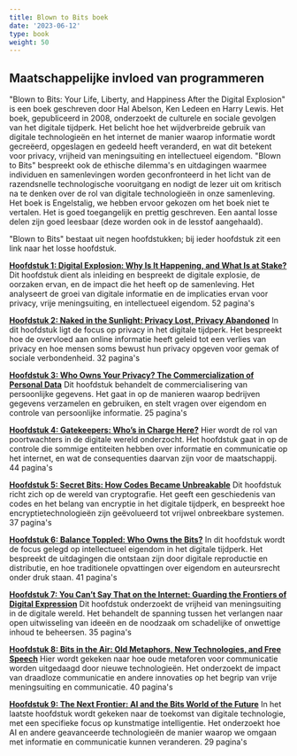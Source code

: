 ```yaml
---
title: Blown to Bits boek
date: '2023-06-12'
type: book
weight: 50
---
```

## Maatschappelijke invloed van programmeren  
"Blown to Bits: Your Life, Liberty, and Happiness After the Digital Explosion" is een boek geschreven door Hal Abelson, Ken Ledeen en Harry Lewis. Het boek, gepubliceerd in 2008, onderzoekt de culturele en sociale gevolgen van het digitale tijdperk. Het belicht hoe het wijdverbreide gebruik van digitale technologieën en het internet de manier waarop informatie wordt gecreëerd, opgeslagen en gedeeld heeft veranderd, en wat dit betekent voor privacy, vrijheid van meningsuiting en intellectueel eigendom. "Blown to Bits" bespreekt ook de ethische dilemma's en uitdagingen waarmee individuen en samenlevingen worden geconfronteerd in het licht van de razendsnelle technologische vooruitgang en nodigt de lezer uit om kritisch na te denken over de rol van digitale technologieën in onze samenleving.
Het boek is Engelstalig, we hebben ervoor gekozen om het boek niet te vertalen. Het is goed toegangelijk en prettig geschreven. Een aantal losse delen zijn goed leesbaar (deze worden ook in de lesstof aangehaald). 

"Blown to Bits" bestaat uit negen  hoofdstukken; bij ieder hoofdstuk zit een link naar het losse hoofdstuk.

[**Hoofdstuk 1: Digital Explosion: Why Is It Happening, and What Is at Stake?**](https://www.bitsbook.com/wp-content/uploads/2021/09/B2B2-Chapter-1.pdf)
Dit hoofdstuk dient als inleiding en bespreekt de digitale explosie, de oorzaken ervan, en de impact die het heeft op de samenleving. Het analyseert de groei van digitale informatie en de implicaties ervan voor privacy, vrije meningsuiting, en intellectueel eigendom. 52 pagina's

[**Hoofdstuk 2: Naked in the Sunlight: Privacy Lost, Privacy Abandoned**](https://www.bitsbook.com/wp-content/uploads/2021/09/B2B2-Chapter-2.pdf)
In dit hoofdstuk ligt de focus op privacy in het digitale tijdperk. Het bespreekt hoe de overvloed aan online informatie heeft geleid tot een verlies van privacy en hoe mensen soms bewust hun privacy opgeven voor gemak of sociale verbondenheid. 32 pagina's

[**Hoofdstuk 3: Who Owns Your Privacy? The Commercialization of Personal Data**](https://www.bitsbook.com/wp-content/uploads/2021/09/B2B2-Chapter-3.pdf)
Dit hoofdstuk behandelt de commercialisering van persoonlijke gegevens. Het gaat in op de manieren waarop bedrijven gegevens verzamelen en gebruiken, en stelt vragen over eigendom en controle van persoonlijke informatie. 25 pagina's

[**Hoofdstuk 4: Gatekeepers: Who’s in Charge Here?**](https://www.bitsbook.com/wp-content/uploads/2021/09/B2B2-Chapter-4.pdf)
Hier wordt de rol van poortwachters in de digitale wereld onderzocht. Het hoofdstuk gaat in op de controle die sommige entiteiten hebben over informatie en communicatie op het internet, en wat de consequenties daarvan zijn voor de maatschappij. 44 pagina's

[**Hoofdstuk 5: Secret Bits: How Codes Became Unbreakable**](https://www.bitsbook.com/wp-content/uploads/2021/09/B2B2-Chapter-5.pdf)
Dit hoofdstuk richt zich op de wereld van cryptografie. Het geeft een geschiedenis van codes en het belang van encryptie in het digitale tijdperk, en bespreekt hoe encryptietechnologieën zijn geëvolueerd tot vrijwel onbreekbare systemen. 37 pagina's

[**Hoofdstuk 6: Balance Toppled: Who Owns the Bits?**](https://www.bitsbook.com/wp-content/uploads/2021/09/B2B2-Chapter-6.pdf)
In dit hoofdstuk wordt de focus gelegd op intellectueel eigendom in het digitale tijdperk. Het bespreekt de uitdagingen die ontstaan zijn door digitale reproductie en distributie, en hoe traditionele opvattingen over eigendom en auteursrecht onder druk staan. 41 pagina's

[**Hoofdstuk 7: You Can’t Say That on the Internet: Guarding the Frontiers of Digital Expression**](https://www.bitsbook.com/wp-content/uploads/2021/09/B2B2-Chapter-7.pdf)
Dit hoofdstuk onderzoekt de vrijheid van meningsuiting in de digitale wereld. Het behandelt de spanning tussen het verlangen naar open uitwisseling van ideeën en de noodzaak om schadelijke of onwettige inhoud te beheersen. 35 pagina's

[**Hoofdstuk 8: Bits in the Air: Old Metaphors, New Technologies, and Free Speech**](https://www.bitsbook.com/wp-content/uploads/2021/09/B2B2-Chapter-8.pdf)
Hier wordt gekeken naar hoe oude metaforen voor communicatie worden uitgedaagd door nieuwe technologieën. Het onderzoekt de impact van draadloze communicatie en andere innovaties op het begrip van vrije meningsuiting en communicatie. 40 pagina's

[**Hoofdstuk 9: The Next Frontier: AI and the Bits World of the Future**](https://www.bitsbook.com/wp-content/uploads/2021/09/B2B2-Chapter-9.pdf)
In het laatste hoofdstuk wordt gekeken naar de toekomst van digitale technologie, met een specifieke focus op kunstmatige intelligentie. Het onderzoekt hoe AI en andere geavanceerde technologieën de manier waarop we omgaan met informatie en communicatie kunnen veranderen. 29 pagina's